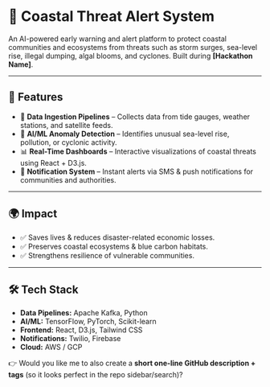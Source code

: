 # 🌊 Coastal Threat Alert System

An AI-powered early warning and alert platform to protect coastal communities and ecosystems from threats such as storm surges, sea-level rise, illegal dumping, algal blooms, and cyclones. Built during **\[Hackathon Name]**.

---

## 🚀 Features

* 📡 **Data Ingestion Pipelines** – Collects data from tide gauges, weather stations, and satellite feeds.
* 🤖 **AI/ML Anomaly Detection** – Identifies unusual sea-level rise, pollution, or cyclonic activity.
* 📊 **Real-Time Dashboards** – Interactive visualizations of coastal threats using React + D3.js.
* 📱 **Notification System** – Instant alerts via SMS & push notifications for communities and authorities.

---

## 🌍 Impact

* ✅ Saves lives & reduces disaster-related economic losses.
* ✅ Preserves coastal ecosystems & blue carbon habitats.
* ✅ Strengthens resilience of vulnerable communities.

---

## 🛠 Tech Stack

* **Data Pipelines:** Apache Kafka, Python
* **AI/ML:** TensorFlow, PyTorch, Scikit-learn
* **Frontend:** React, D3.js, Tailwind CSS
* **Notifications:** Twilio, Firebase
* **Cloud:** AWS / GCP


👉 Would you like me to also create a **short one-line GitHub description + tags** (so it looks perfect in the repo sidebar/search)?
